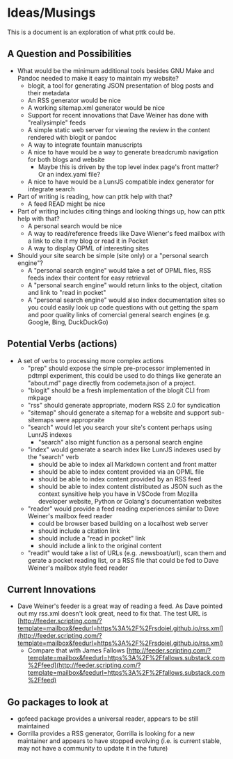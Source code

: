 
Ideas/Musings
=============

This is a document is an exploration of what pttk could be.

A Question and Possibilities
----------------------------

- What would be the minimum additional tools besides GNU Make and Pandoc needed to make it easy to maintain my website?
    - blogit, a tool for generating JSON presentation of blog posts and their metadata
    - An RSS generator would be nice
    - A working sitemap.xml generator would be nice
    - Support for recent innovations that Dave Weiner has done with "reallysimple" feeds
    - A simple static web server for viewing the review in the content rendered with blogit or pandoc
    - A way to integrate fountain manuscripts
    - A nice to have would be a way to generate breadcrumb navigation for both blogs and website
        - Maybe this is driven by the top level index page's front matter? Or an index.yaml file?
    - A nice to have would be a LunrJS compatible index generator for integrate search
- Part of writing is reading, how can pttk help with that?
    - A feed READ might be nice
- Part of writing includes citing things and looking things up, how can pttk help with that?
    - A personal search would be nice
    - A way to read/reference freeds like Dave Wiener's feed mailbox with a link to cite it my blog or read it in Pocket
    - A way to display OPML of interesting sites
- Should your site search be simple (site only) or a "personal search engine"?
    - A "personal search engine" would take a set of OPML files, RSS feeds index their content for easy retrieval
    - A "personal search engine" would return links to the object, citation and link to "read in pocket"
    - A "personal search engine" would also index documentation sites so you could easily look up code questions with out getting the spam and poor quality links of comercial general search engines (e.g. Google, Bing, DuckDuckGo)

Potential Verbs (actions)
-------------------------

- A set of verbs to processing more complex actions
    - "prep" should expose the simple pre-processor implemented in pdtmpl experiment, this could be used to do things like generate an "about.md" page directly from codemeta.json of a project.
    - "blogit" should be a fresh implementation of the blogit CLI from mkpage
    - "rss" should generate appropriate, modern RSS 2.0 for syndication
    - "sitemap" should generate a sitemap for a website and support sub-sitemaps were appropraite
    - "search" would let you search your site's content perhaps using LunrJS indexes
        - "search" also might function as a personal search engine
    - "index" would generate a search index like LunrJS indexes used by the "search" verb
        - should be able to index all Markdown content and front matter
        - should be able to index content provided via an OPML file
        - should be able to index content provided by an RSS feed
        - should be able to index content distributed as JSON such as the context synsitive help you have in VSCode from Mozilla developer website, Python or Golang's documentation websites
    - "reader" would provide a feed reading experiences similar to Dave Weiner's mailbox feed reader
        - could be browser based building on a localhost web server
        - should include a citation link
        - should include a "read in pocket" link
        - should include a link to the original content
    - "readit" would take a list of URLs (e.g. .newsboat/url), scan them and gerate a pocket reading list, or a RSS file that could be fed to Dave Weiner's mailbox style feed reader


Current Innovations
-------------------

- Dave Weiner's feeder is a great way of reading a feed. As Dave pointed out my rss.xml doesn't look great, need to fix that. The test URL is [http://feeder.scripting.com/?template=mailbox&feedurl=https%3A%2F%2Frsdoiel.github.io/rss.xml](http://feeder.scripting.com/?template=mailbox&feedurl=https%3A%2F%2Frsdoiel.github.io/rss.xml)
    - Compare that with James Fallows [http://feeder.scripting.com/?template=mailbox&feedurl=https%3A%2F%2Ffallows.substack.com%2Ffeed](http://feeder.scripting.com/?template=mailbox&feedurl=https%3A%2F%2Ffallows.substack.com%2Ffeed)


Go packages to look at
----------------------

- gofeed package provides a universal reader, appears to be still maintained
- Gorrilla provides a RSS generator, Gorrilla is looking for a new maintainer and appears to have stopped evolving (i.e. is current stable, may not have a community to update it in the future)

